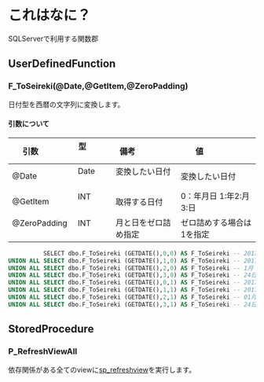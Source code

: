 # これはなに？
 SQLServerで利用する関数郡

## UserDefinedFunction

### F_ToSeireki(@Date,@GetItem,@ZeroPadding)

日付型を西暦の文字列に変換します。

#### 引数について
| 引数            | 型               | 備考                 | 値                 | 
| --------------- |:---------------:| -------------------- | -------------------- | 
| @Date           | Date            | 変換したい日付        |変換したい日付        |
| @GetItem        | INT             | 取得する日付 |0：年月日 1:年2:月3:日 |
| @ZeroPadding    | INT            | 月と日をゼロ詰め指定     | ゼロ詰めする場合は1を指定     | 



```sql
          SELECT dbo.F_ToSeireki (GETDATE(),0,0) AS F_ToSeireki -- 2017年1月24日
UNION ALL SELECT dbo.F_ToSeireki (GETDATE(),1,0) AS F_ToSeireki -- 2017年
UNION ALL SELECT dbo.F_ToSeireki (GETDATE(),2,0) AS F_ToSeireki -- 1月
UNION ALL SELECT dbo.F_ToSeireki (GETDATE(),3,0) AS F_ToSeireki -- 24日
UNION ALL SELECT dbo.F_ToSeireki (GETDATE(),0,1) AS F_ToSeireki -- 2017年01月24日
UNION ALL SELECT dbo.F_ToSeireki (GETDATE(),1,1) AS F_ToSeireki -- 2017年
UNION ALL SELECT dbo.F_ToSeireki (GETDATE(),2,1) AS F_ToSeireki -- 01月
UNION ALL SELECT dbo.F_ToSeireki (GETDATE(),3,1) AS F_ToSeireki -- 24日
```
## StoredProcedure

### P_RefreshViewAll

依存関係がある全てのviewに[sp_refreshview](https://technet.microsoft.com/ja-jp/library/ms187821(v=sql.110).aspx)を実行します。
